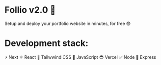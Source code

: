 # Follio v2.0 🦄
Setup and deploy your portfolio website in minutes, for free 😎


# Development stack:
⚡ Next
⚛  React
💅 Tailwwind CSS
🧠 JavaScript
😎 Vercel
✅ Node
🚄 Express

